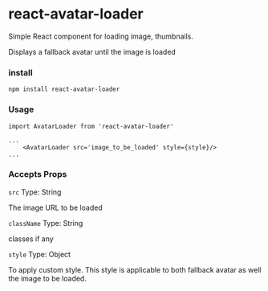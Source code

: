 # react-avatar-loader

Simple React component for loading image, thumbnails.

Displays a fallback avatar until the image is loaded

### install
`npm install react-avatar-loader`

### Usage
```
import AvatarLoader from 'react-avatar-loader'

...
    <AvatarLoader src='image_to_be_loaded' style={style}/>
...

```

### Accepts Props

`src` Type: String

The image URL to be loaded

`className` Type: String

classes if any

`style` Type: Object

To apply custom style. This style is applicable to both fallback avatar as well the image to be loaded.

